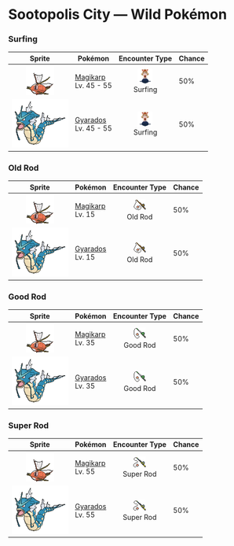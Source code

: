 # Sootopolis City — Wild Pokémon

### Surfing

| Sprite | Pokémon | Encounter Type | Chance |
|:------:|---------|:--------------:|--------|
| ![Magikarp](../../assets/sprites/magikarp/front.gif "Magikarp: Magikarp is virtually useless in battle as it can only splash around. As a result, it is considered to be weak. However, it is actually a very hardy Pokémon that can survive in any body of water no matter how polluted it is.") | [Magikarp](../../pokemon/magikarp.md/)<br>Lv. 45 - 55 | ![Surfing](../../assets/encounter_types/surfing.png "Surfing")<br>Surfing | 50% |
| ![Gyarados](../../assets/sprites/gyarados/front.gif "Gyarados: Once Gyarados goes on a rampage, its ferociously violent blood doesn’t calm until it has burned everything down. There are records of this Pokémon’s rampages lasting a whole month.") | [Gyarados](../../pokemon/gyarados.md/)<br>Lv. 45 - 55 | ![Surfing](../../assets/encounter_types/surfing.png "Surfing")<br>Surfing | 50% |

### Old Rod

| Sprite | Pokémon | Encounter Type | Chance |
|:------:|---------|:--------------:|--------|
| ![Magikarp](../../assets/sprites/magikarp/front.gif "Magikarp: Magikarp is virtually useless in battle as it can only splash around. As a result, it is considered to be weak. However, it is actually a very hardy Pokémon that can survive in any body of water no matter how polluted it is.") | [Magikarp](../../pokemon/magikarp.md/)<br>Lv. 15 | ![Old Rod](../../assets/encounter_types/old_rod.png "Old Rod")<br>Old Rod | 50% |
| ![Gyarados](../../assets/sprites/gyarados/front.gif "Gyarados: Once Gyarados goes on a rampage, its ferociously violent blood doesn’t calm until it has burned everything down. There are records of this Pokémon’s rampages lasting a whole month.") | [Gyarados](../../pokemon/gyarados.md/)<br>Lv. 15 | ![Old Rod](../../assets/encounter_types/old_rod.png "Old Rod")<br>Old Rod | 50% |

### Good Rod

| Sprite | Pokémon | Encounter Type | Chance |
|:------:|---------|:--------------:|--------|
| ![Magikarp](../../assets/sprites/magikarp/front.gif "Magikarp: Magikarp is virtually useless in battle as it can only splash around. As a result, it is considered to be weak. However, it is actually a very hardy Pokémon that can survive in any body of water no matter how polluted it is.") | [Magikarp](../../pokemon/magikarp.md/)<br>Lv. 35 | ![Good Rod](../../assets/encounter_types/good_rod.png "Good Rod")<br>Good Rod | 50% |
| ![Gyarados](../../assets/sprites/gyarados/front.gif "Gyarados: Once Gyarados goes on a rampage, its ferociously violent blood doesn’t calm until it has burned everything down. There are records of this Pokémon’s rampages lasting a whole month.") | [Gyarados](../../pokemon/gyarados.md/)<br>Lv. 35 | ![Good Rod](../../assets/encounter_types/good_rod.png "Good Rod")<br>Good Rod | 50% |

### Super Rod

| Sprite | Pokémon | Encounter Type | Chance |
|:------:|---------|:--------------:|--------|
| ![Magikarp](../../assets/sprites/magikarp/front.gif "Magikarp: Magikarp is virtually useless in battle as it can only splash around. As a result, it is considered to be weak. However, it is actually a very hardy Pokémon that can survive in any body of water no matter how polluted it is.") | [Magikarp](../../pokemon/magikarp.md/)<br>Lv. 55 | ![Super Rod](../../assets/encounter_types/super_rod.png "Super Rod")<br>Super Rod | 50% |
| ![Gyarados](../../assets/sprites/gyarados/front.gif "Gyarados: Once Gyarados goes on a rampage, its ferociously violent blood doesn’t calm until it has burned everything down. There are records of this Pokémon’s rampages lasting a whole month.") | [Gyarados](../../pokemon/gyarados.md/)<br>Lv. 55 | ![Super Rod](../../assets/encounter_types/super_rod.png "Super Rod")<br>Super Rod | 50% |

